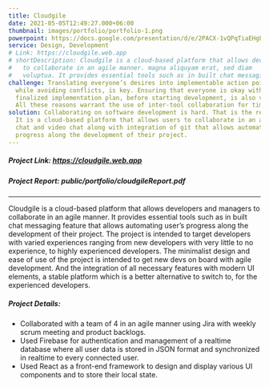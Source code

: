 ```yaml
---
title: Cloudgile
date: 2021-05-05T12:49:27.000+06:00
thumbnail: images/portfolio/portfolio-1.png
powerpoint: https://docs.google.com/presentation/d/e/2PACX-1vQPqTiaEHgEeLMrChRiKIooi6tGke7RVa9uB7adjX3dmNgWPdeoe8dvlWTdszx0-oVAzOuJtsvUEwd8/embed?start=false&loop=false&delayms=5000
service: Design, Development
# Link: https://cloudgile.web.app
# shortDescription: Cloudgile is a cloud-based platform that allows developers and managers
#   to collaborate in an agile manner. magna aliquyam erat, sed diam
#   voluptua. It provides essential tools such as in built chat messaging feature that allows automating user’s progress along the development of their project.
challenge: Translating everyone’s desires into implementable action points, 
  while avoiding conflicts, is key. Ensuring that everyone is okay with the 
  finalized implementation plan, before starting development, is also vital. 
  All these reasons warrant the use of inter-tool collaboration for timely and seamless communication during software development.
solution: Collaborating on software development is hard. That is the reason cloudgile exists.
  It is a cloud-based platform that allows users to collaborate in an agile manner. It provides essential tools that already existing applications lack such as in-built communication supporting in-app messaging, voice
  chat and video chat along with integration of git that allows automating user’s
  progress along the development of their project.
---
```

##### Project Link: https://cloudgile.web.app

##### Project Report: public/portfolio/cloudgileReport.pdf

---
Cloudgile is a cloud-based platform that allows developers and managers to collaborate in an agile manner. It provides essential tools such as in built chat messaging feature that allows automating user’s progress along the development of their project. The project is intended to target developers with varied experiences ranging from new
developers with very little to no experience, to highly experienced developers. The
minimalist design and ease of use of the project is intended to get new devs on board
with agile development. And the integration of all necessary features with modern UI
elements, a stable platform which is a better alternative to switch to, for the
experienced developers.

##### Project Details:

- Collaborated with a team of 4 in an agile manner using Jira with weekly scrum meeting and product backlogs.
- Used Firebase for authentication and management of a realtime database where all user data is stored in JSON format and synchronized in realtime to every connected user.
- Used React as a front-end framework to design and display various UI components and to store their local state.